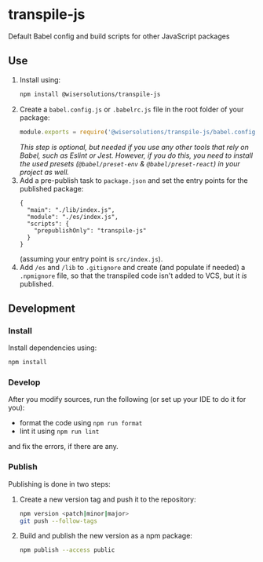 # transpile-js

Default Babel config and build scripts for other JavaScript packages

## Use

1. Install using:
    ```sh
    npm install @wisersolutions/transpile-js
    ```
1. Create a `babel.config.js` or `.babelrc.js` file in the root folder of your package:
    ```javascript
    module.exports = require('@wisersolutions/transpile-js/babel.config')
    ```
    _This step is optional, but needed if you use any other tools that rely on Babel, such as
    Eslint or Jest. However, if you do this, you need to install the used presets
   (`@babel/preset-env` & `@babel/preset-react`) in your project as well._
1. Add a pre-publish task to `package.json` and set the entry points for the published package:
    ```json5
    {
      "main": "./lib/index.js",
      "module": "./es/index.js",
      "scripts": {
        "prepublishOnly": "transpile-js"
      }
    }
    ```
    (assuming your entry point is `src/index.js`).
1. Add `/es` and `/lib` to `.gitignore` and create (and populate if needed) a `.npmignore` file,
  so that the transpiled code isn't added to VCS, but it _is_ published.

## Development

### Install

Install dependencies using:

```sh
npm install
```

### Develop

After you modify sources, run the following (or set up your IDE to do it for you):

- format the code using `npm run format`
- lint it using `npm run lint`

and fix the errors, if there are any.

### Publish

Publishing is done in two steps:

1. Create a new version tag and push it to the repository:
    ```sh
    npm version <patch|minor|major>
    git push --follow-tags
    ```
1. Build and publish the new version as a npm package:
    ```sh
    npm publish --access public
    ``` 
